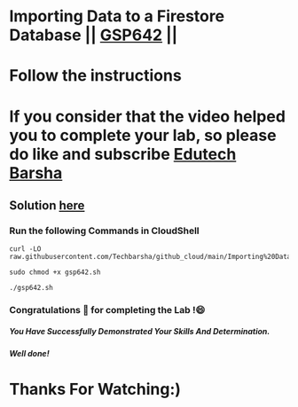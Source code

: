 # Importing Data to a Firestore Database || [GSP642](https://www.cloudskillsboost.google/focuses/8392?parent=catalog) ||
# Follow the instructions

# If you consider that the video helped you to complete your lab, so please do like and subscribe [Edutech Barsha](https://www.youtube.com/@edutechbarsha)
## Solution [here](https://youtu.be/B_yaZVAnMSA)

### Run the following Commands in CloudShell
```
curl -LO raw.githubusercontent.com/Techbarsha/github_cloud/main/Importing%20Data%20to%20a%20Firestore%20Database/gsp642.sh

sudo chmod +x gsp642.sh

./gsp642.sh
```
### Congratulations 🎉 for completing the Lab !😄

##### *You Have Successfully Demonstrated Your Skills And Determination.*

#### *Well done!*

# Thanks For Watching:)
